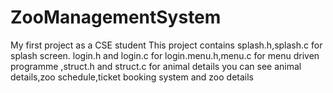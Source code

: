 # ZooManagementSystem
My first project as a CSE student
This project contains splash.h,splash.c for splash screen. login.h and login.c for login.menu.h,menu.c for menu driven programme ,struct.h and struct.c for animal details
you can see animal details,zoo schedule,ticket booking system and zoo details

